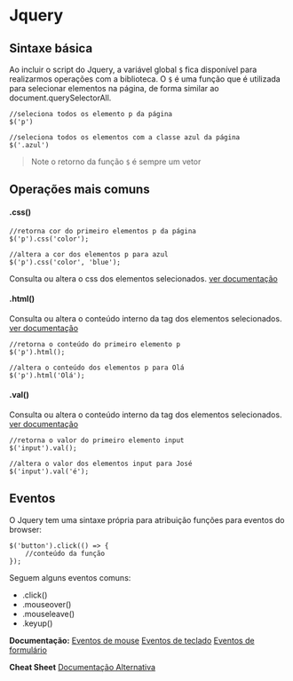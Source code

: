 # Jquery

## Sintaxe básica

Ao incluir o script do Jquery, a variável global `$` fica disponível para realizarmos operações com a biblioteca. O `$` é uma função que é utilizada para selecionar elementos na página, de forma similar ao document.querySelectorAll.

```
//seleciona todos os elemento p da página
$('p')

//seleciona todos os elementos com a classe azul da página 
$('.azul')
```

> Note o retorno da função `$` é sempre um vetor

## Operações mais comuns

#### .css()

```
//retorna cor do primeiro elementos p da página
$('p').css('color');

//altera a cor dos elementos p para azul
$('p').css('color', 'blue');
```

Consulta ou altera o css dos elementos selecionados.
[ver documentação](https://api.jquery.com/css/)

#### .html()
Consulta ou altera o conteúdo interno da tag dos elementos selecionados.
[ver documentação](https://api.jquery.com/html/)

```
//retorna o conteúdo do primeiro elemento p
$('p').html();

//altera o conteúdo dos elementos p para Olá
$('p').html('Olá');
```

#### .val()
Consulta ou altera o conteúdo interno da tag dos elementos selecionados.
[ver documentação](https://api.jquery.com/val/)

```
//retorna o valor do primeiro elemento input
$('input').val();

//altera o valor dos elementos input para José
$('input').val('é');
```

## Eventos
O Jquery tem uma sintaxe própria para atribuição funções para eventos do browser:

```
$('button').click(() => {
    //conteúdo da função
});
```

Seguem alguns eventos comuns:
- .click()
- .mouseover()
- .mouseleave()
- .keyup()

**Documentação:**
[Eventos de mouse](https://api.jquery.com/category/events/mouse-events/)
[Eventos de teclado](https://api.jquery.com/category/events/keyboard-events/)
[Eventos de formulário](https://api.jquery.com/category/events/form-events/)

**Cheat Sheet**
[Documentação Alternativa](https://oscarotero.com/jquery/)